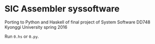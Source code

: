 # SIC Assembler syssoftware

Porting to Python and Haskell of final project of System Software DD748 Kyonggi University spring 2016

Run `0.hs` or `0.py`.
